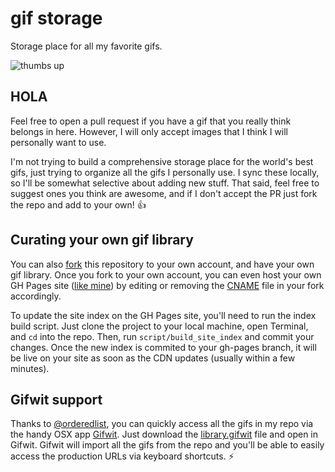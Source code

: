 # gif storage

Storage place for all my favorite gifs.

![thumbs up](bien/sk8r-girl.gif)

## HOLA

Feel free to open a pull request if you have a gif that you really think belongs in here. However, I will only accept images that I think I will personally want to use.

I'm not trying to build a comprehensive storage place for the world's best gifs, just trying to organize all the gifs I personally use. I sync these locally, so I'll be somewhat selective about adding new stuff. That said, feel free to suggest ones you think are awesome, and if I don't accept the PR just fork the repo and add to your own! :thumbsup:

## Curating your own gif library

You can also [fork](https://github.com/jglovier/gifs/fork) this repository to your own account, and have your own gif library. Once you fork to your own account, you can even host your own GH Pages site ([like mine](http://gifs.joelglovier.com/)) by editing or removing the [CNAME](https://github.com/jglovier/gifs/blob/gh-pages/CNAME) file in your fork accordingly.

To update the site index on the GH Pages site, you'll need to run the index build script. Just clone the project to your local machine, open Terminal, and `cd` into the repo. Then, run `script/build_site_index` and commit your changes. Once the new index is commited to your gh-pages branch, it will be live on your site as soon as the CDN updates (usually within a few minutes).

## Gifwit support

Thanks to [@orderedlist](http://github.com/orderedlist), you can quickly access all the gifs in my repo via the handy OSX app [Gifwit](http://gifwit.com/). Just download the [library.gifwit](http://gifs.joelglovier.com/library.gifwit ) file and open in Gifwit. Gifwit will import all the gifs from the repo and you'll be able to easily access the production URLs via keyboard shortcuts. :zap:

